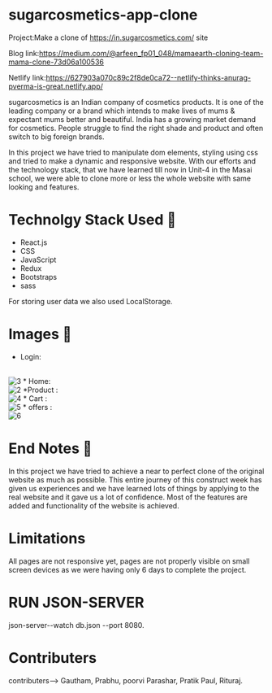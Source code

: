 
# sugarcosmetics-app-clone

Project:Make a clone of https://in.sugarcosmetics.com/ site

Blog link:https://medium.com/@arfeen_fp01_048/mamaearth-cloning-team-mama-clone-73d06a100536

Netlify link:https://627903a070c89c2f8de0ca72--netlify-thinks-anurag-pverma-is-great.netlify.app/

sugarcosmetics is an Indian company of cosmetics products. It is one of the leading company or a brand which intends to make lives of mums & expectant mums better and beautiful. India has a growing market demand for cosmetics. People struggle to find the right shade and product and often switch to big foreign brands.

In this project we have tried to manipulate dom elements, styling using css and tried to make a dynamic and responsive website. With our efforts and the technology stack, that we have learned till now in Unit-4 in the Masai school, we were able to clone more or less the whole website with same looking and features.

# Technolgy Stack Used 🌟
* React.js
* CSS
* JavaScript
* Redux
* Bootstraps
* sass

For storing user data we also used LocalStorage.

# Images 🌟
* Login:
<br/>
<img src="https://i.ibb.co/nwRZCTz/3.png" alt="3"/>
* Home:
<br/>
<img src="https://i.ibb.co/N3LwjG8/2.png" alt="2" />
*Product :
<br/>
<img src="https://i.ibb.co/Cz07qQy/4.png" alt="4" />
* Cart :
<br/>
<img src="https://i.ibb.co/P6s2g5W/5.png" alt="5" />
* offers :
<br/>
<img src="https://i.ibb.co/vcrY3C2/6.png" alt="6" />

# End Notes  📑
In this project we have tried to achieve a near to perfect clone of the original website as much as possible. This entire journey of this construct week has given us experiences and we have learned lots of things by applying to the real website and it gave us a lot of confidence. Most of the features are added and functionality of the website is achieved.

# Limitations 

All pages are not responsive yet, pages are not properly visible on small screen devices as we were having only 6 days to complete the project.


# RUN JSON-SERVER
json-server--watch db.json --port 8080.

# Contributers
contributers--> Gautham, Prabhu, poorvi Parashar, Pratik Paul, Rituraj.
